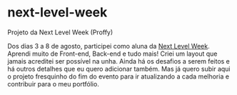 # next-level-week
Projeto da Next Level Week (Proffy)

Dos dias 3 a 8 de agosto, participei como aluna da <a href="https://nextlevelweek.com/">Next Level Week</a>. Aprendi muito de Front-end, Back-end e tudo mais! Criei um layout que jamais acreditei ser possível na unha. Ainda há os desafios a serem feitos e há outros detalhes que eu quero adicionar também. Mas já quero subir aqui o projeto fresquinho do fim do evento para ir atualizando a cada melhoria e contribuir para o meu portfólio.
